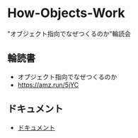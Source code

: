 # How-Objects-Work

"オブジェクト指向でなぜつくるのか"輪読会

## 輪読書

- オブジェクト指向でなぜつくるのか
- https://amz.run/5jYC

## ドキュメント

- [ドキュメント](/docs)
